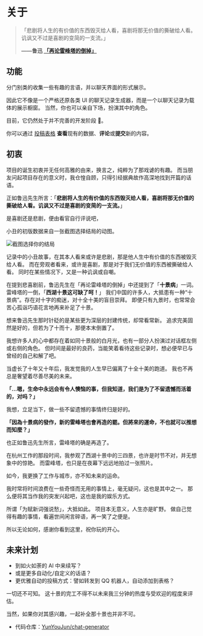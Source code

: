 # 关于

> 「悲剧将人生的有价值的东西毁灭给人看，喜剧将那无价值的撕破给人看。讥讽又不过是喜剧的变简的一支流。」
>
> **——鲁迅 [「再论雷峰塔的倒掉」](https://www.marxists.org/chinese/reference-books/luxun/01/015.htm)**

## 功能

分门别类的收集一些有趣的言语，并以聊天界面的形式展示。

因此它不像是一个严格还原各类 UI 的聊天记录生成器，而是一个以聊天记录为载体的展示橱窗。
当然，你也可以亲自下场，扮演其中的角色。

目前，它仍然处于并不完善的开发阶段 🧪。

你可以通过 [投稿表格](https://yunlefun.feishu.cn/wiki/CP3LwoFW8idLg9kmTxhcPuLSnBf?sheet=6a7dc9) **查看**现有的数据、**评论**或**提交**新的内容。

## 初衷

项目的诞生初衷并无任何高雅的由来，换言之，纯粹为了那戏谑的有趣。
而当朋友问起项目存在的意义时，我仓惶自顾，只得引经据典故作高深地找到开篇的话语。

正如鲁迅先生所言：「**悲剧将人生的有价值的东西毁灭给人看，喜剧将那无价值的撕破给人看。讥讽又不过是喜剧的变简的一支流。**」

是喜剧还是悲剧，便由看官自行评说吧，

小丑的初版数据来自一张截图选择结局的动图。

![截图选择你的结局](/images/choose-your-ending.gif)

记录中的小丑故事，在其本人看来或许是悲剧，那是他人生中有价值的东西被毁灭给人看。
而在旁观者看来，或许是喜剧，那是对于我们无价值的东西被撕破给人看。
同时在某些情况下，又是一种讥讽或自嘲。

在提到悲喜剧前，鲁迅先生在「再论雷峰塔的倒掉」中还提到了「**十景病**」一词。
雷峰塔的一倒，「**西湖十景这可缺了呵！**」
我们中国的许多人，大抵患有一种“十景病”。存在对十字的痴迷，对十全十美的盲目崇拜。
即便只有九景时，也常常会苦心孤诣巧语花言地再来补足了十景。

想来鲁迅先生那时针砭的是某些更为深层的封建传统，却常看常新。
追求完美固然是好的，但若为了十而十，那便本末倒置了。

我想许多人的心中都存在着如同十景般的白月光，也有一部分人扮演过对话框左侧或右侧的角色。
但时间是最好的良药，当能笑着看待这些记录时，想必便早已与曾经的自己和解了吧。

当虚长了十年又十年后，我发觉我的人生早已偏离了十全十美的跑道。
我也不再总是奢望着尽善尽美的未来。

**「…嗯，生命中永远会有令人懊恼的事，但我知道，我们是为了不留遗憾而活着的，对吗？」**

我想，立足当下，做一些不留遗憾的事情终归是好的。

**「因為十景病的發作，新的雷峰塔也會再造的罷。但將來的運命，不也就可以推想而知麼？」**

也正如鲁迅先生所言，雷峰塔的确是再造了。

在杭州工作的那段时间，我参观了西湖十景中的三四景，也许是时节不对，并无想象中的惊艳。
而雷峰塔，也只是在夜幕下远远地拍过一张照片。

如今，我更换了工作与城市，亦不知未来的运命。

我时常将时间浪费在一些奇怪而无用的事情上，毫无疑问，这也是其中之一。
那么便将其当作我的突发兴起吧，这也是我的娱乐方式。

所谓「为赋新词强说愁」，大抵如此。
项目本无意义，人生亦是旷野。
做自己觉得有趣的事情，看遍世间闲言碎语，再一笑了之便是。

所以无论如何，感谢你看到这里，祝你玩的开心。

## 未来计划

- 到如火如荼的 AI 中来续写？
- 或是更多自动化/自定义的话语？
- 更优雅自动的投稿方式：譬如转发到 QQ 机器人，自动添加到表格？

一切还不可知。
这十景的完工不得不以未来我三分钟的热度与受欢迎的程度来评估。

当然，如果你对其感兴趣，一起补全那十景也并非不可。

- 代码仓库：[YunYouJun/chat-generator](https://github.com/YunYouJun/chat-generator)
